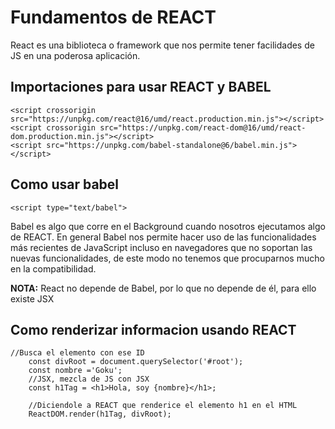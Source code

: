 # Fundamentos de REACT

React es una biblioteca o framework que nos permite tener facilidades de JS en una poderosa aplicación.

## Importaciones para usar REACT y BABEL

```
<script crossorigin src="https://unpkg.com/react@16/umd/react.production.min.js"></script>
<script crossorigin src="https://unpkg.com/react-dom@16/umd/react-dom.production.min.js"></script>
<script src="https://unpkg.com/babel-standalone@6/babel.min.js"></script>

```

## Como usar babel
`<script type="text/babel">`

Babel es algo que corre en el Background cuando nosotros ejecutamos algo de REACT. En general Babel nos permite hacer uso de las funcionalidades más recientes de JavaScript incluso en navegadores que no soportan las nuevas funcionalidades, de este modo no tenemos que procuparnos mucho en la compatibilidad.


**NOTA:** React no depende de Babel, por lo que no depende de él, para ello existe JSX

## Como renderizar informacion usando REACT

```
//Busca el elemento con ese ID
    const divRoot = document.querySelector('#root');
    const nombre ='Goku';
    //JSX, mezcla de JS con JSX
    const h1Tag = <h1>Hola, soy {nombre}</h1>;

    //Diciendole a REACT que renderice el elemento h1 en el HTML
    ReactDOM.render(h1Tag, divRoot);


```